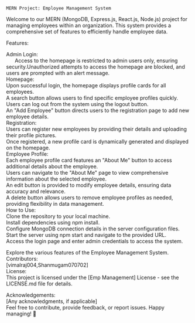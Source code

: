 
                                                                                    MERN Project: Employee Management System
Welcome to our MERN (MongoDB, Express.js, React.js, Node.js) project for managing employees within an organization. This system provides a comprehensive set of features to efficiently handle employee data.

Features:

Admin Login:<br>
       &nbsp;&nbsp;&nbsp;&nbsp;&nbsp;   Access to the homepage is restricted to admin users only, ensuring security.Unauthorized attempts to access the homepage are blocked, and users are prompted with an alert message.<br>
Homepage:<br>
          Upon successful login, the homepage displays profile cards for all employees.<br>
          A search button allows users to find specific employee profiles quickly.<br>
          Users can log out from the system using the logout button.<br>
          An "Add Employee" button directs users to the registration page to add new employee details.<br>
Registration:<br>
              Users can register new employees by providing their details and uploading their profile pictures.<br>
              Once registered, a new profile card is dynamically generated and displayed on the homepage.<br>
Employee Profile:<br>
                Each employee profile card features an "About Me" button to access additional details about the employee.<br>
                Users can navigate to the "About Me" page to view comprehensive information about the selected employee.<br>
                An edit button is provided to modify employee details, ensuring data accuracy and relevance.<br>
                A delete button allows users to remove employee profiles as needed, providing flexibility in data management.<br>
How to Use:<br>
          Clone the repository to your local machine.<br>
          Install dependencies using npm install.<br>
          Configure MongoDB connection details in the server configuration files.<br>
          Start the server using npm start and navigate to the provided URL.<br>
          Access the login page and enter admin credentials to access the system.<br>
        
Explore the various features of the Employee Management System.<br>
Contributors:<br>
[vimalraj004,Shanmugam070702]<br>
License:<br>
This project is licensed under the [Emp Management] License - see the LICENSE.md file for details.<br>

Acknowledgements:<br>
[Any acknowledgments, if applicable]<br>
Feel free to contribute, provide feedback, or report issues. Happy managing! 🚀<br>






